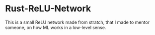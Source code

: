 # Rust-ReLU-Network

This is a small ReLU network made from stratch, that I made to mentor someone, on how ML works in a low-level sense.
